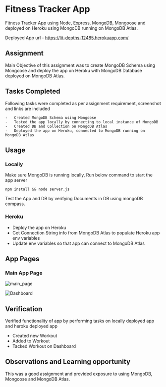 # Fitness Tracker App

Fitness Tracker App using Node, Express, MongoDB, Mongoose and deployed on Heroku using MongoDB running on MongoDB Atlas.

Deployed App url - https://lit-depths-12485.herokuapp.com/

## Assignment

Main Objective of this assignment was to create MongoDB Schema using Mongoose and deploy the app on Heroku with MongoDB Database deployed on MongoDB Atlas.

## Tasks Completed

Following tasks were completed as per assignment requirement, screenshot and links are included

    -   Created MongoDB Schema using Mongoose
    -   Tested the app locally by connecting to local instance of MongoDB
    -   Created DB and Collection on MongoDB Atlas
    -   Deployed the app on Heroku, connected to MongoDB running on MongoDB Atlas    

## Usage

### Locally

Make sure MongoDB is running locally, Run below command to start the app server

```
npm install && node server.js
```
Test the App and DB by verifying Documents in DB using mongoDB compass.

### Heroku

-   Deploy the app on Heroku
-   Get Connection String info from MongoDB Atlas to populate Heroku app env variables
-   Update env variables so that app can connect to MongoDB Atlas

## App Pages

### Main App Page

![main_page](public/assets/homepage.png)

![Dashboard](public/assets/dashboard.png)

## Verification

Verified functionality of app by performing tasks on locally deployed app and heroku deployed app

-   Created new Workout
-   Added to Workout
-   Tacked Workout on Dashboard

## Observations and Learning opportunity

This was a good assignment and provided exposure to using MongoDB, Mongoose and MongoDB Atlas.


